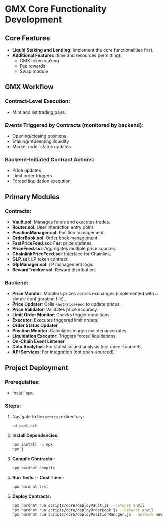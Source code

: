 # GMX Core Functionality Development

## Core Features
- **Liquid Staking and Lending**: Implement the core functionalities first.
- **Additional Features** (time and resources permitting):
  - GMX token staking
  - Fee rewards
  - Swap module

## GMX Workflow
### Contract-Level Execution:
- Mint and list trading pairs.

### Events Triggered by Contracts (monitored by backend):
- Opening/closing positions
- Staking/redeeming liquidity
- Market order status updates

### Backend-Initiated Contract Actions:
- Price updates
- Limit order triggers
- Forced liquidation execution

## Primary Modules
### Contracts:
- **Vault.sol**: Manages funds and executes trades.
- **Router.sol**: User interaction entry point.
- **PositionManager.sol**: Position management.
- **OrderBook.sol**: Order book management.
- **FastPriceFeed.sol**: Fast price updates.
- **PriceFeed.sol**: Aggregates multiple price sources.
- **ChainlinkPriceFeed.sol**: Interface for Chainlink.
- **GLP.sol**: LP token contract.
- **GlpManager.sol**: LP management logic.
- **RewardTracker.sol**: Reward distribution.

### Backend:
- **Price Monitor**: Monitors prices across exchanges (implemented with a simple configuration file).
- **Price Updater**: Calls `FastPriceFeed` to update prices.
- **Price Validator**: Validates price accuracy.
- **Limit Order Monitor**: Checks trigger conditions.
- **Executor**: Executes triggered limit orders.
- **Order Status Updater**
- **Position Monitor**: Calculates margin maintenance rates.
- **Liquidation Executor**: Triggers forced liquidations.
- **On-Chain Event Listener**
- **Data Analytics**: For statistics and analysis (not open-sourced).
- **API Services**: For integration (not open-sourced).

## Project Deployment
### Prerequisites:
- Install `npm`.

### Steps:
1. Navigate to the `contract` directory:
   ```bash
   cd contract
   ```

2. **Install Dependencies:**
   ```bash
   npm install -g npx
   npm i
   ```

3. **Compile Contracts:**
   ```bash
   npx hardhat compile
   ```

4. **Run Tests -- Cost Time :**
   ```bash
   npx hardhat test
   ```

5. **Deploy Contracts:**
   ```bash
   npx hardhat run scripts/core/deployVault.js --network anvil
   npx hardhat run scripts/core/deployOrderBook.js --network anvil
   npx hardhat run scripts/core/deployPositionManager.js --network anvil
   ```

